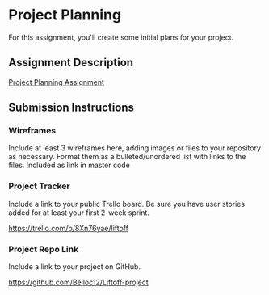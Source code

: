 # Project Planning
For this assignment, you'll create some initial plans for your project.

## Assignment Description
[Project Planning Assignment](https://education.launchcode.org/liftoff/modules/assignments/project-planning)

## Submission Instructions

### Wireframes

Include at least 3 wireframes here, adding images or files to your repository as necessary. Format them as a bulleted/unordered list with links to the files.
Included as link in master code

### Project Tracker

Include a link to your public Trello board. Be sure you have user stories added for at least your first 2-week sprint.

https://trello.com/b/8Xn76yae/liftoff

### Project Repo Link

Include a link to your project on GitHub.

https://github.com/Belloc12/Liftoff-project

